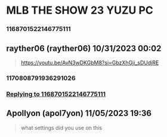 # MLB THE SHOW 23 YUZU PC
### 1168701522146775111
## rayther06 (rayther06) 10/31/2023 00:02 

> https://youtu.be/AvN3wDKGbM8?si=GbzXhGji_sDUdjRE

### 1170808791936291026
### [Replying to 1168701522146775111](#1168701522146775111)
## Apollyon (apol7yon) 11/05/2023 19:36 

> what settings did you use on this

